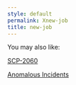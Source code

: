 ```yaml
---
style: default
permalink: Xnew-job
title: new-job
---
```

You may also like:

[SCP-2060](http://scp-wiki.net/scp-2060)

[Anomalous Incidents](http://scp-wiki.net/anomalous-incidents)

